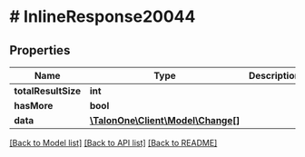 # # InlineResponse20044

## Properties

Name | Type | Description | Notes
------------ | ------------- | ------------- | -------------
**totalResultSize** | **int** |  | [optional] 
**hasMore** | **bool** |  | [optional] 
**data** | [**\TalonOne\Client\Model\Change[]**](Change.md) |  | 

[[Back to Model list]](../../README.md#documentation-for-models) [[Back to API list]](../../README.md#documentation-for-api-endpoints) [[Back to README]](../../README.md)


